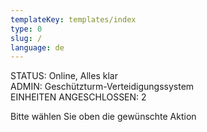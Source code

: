 ```yaml
---
templateKey: templates/index
type: 0
slug: /
language: de
---
```


STATUS: Online, Alles klar </br>
ADMIN: Geschützturm-Verteidigungssystem </br>
EINHEITEN ANGESCHLOSSEN: 2 </br>

Bitte wählen Sie oben die gewünschte Aktion